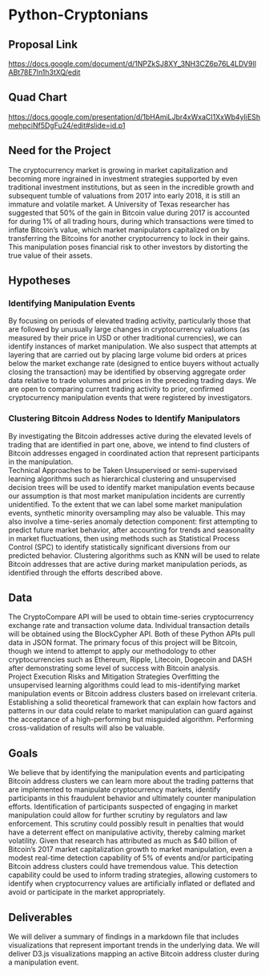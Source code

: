# Python-Cryptonians

## Proposal Link
https://docs.google.com/document/d/1NPZkSJ8XY_3NH3CZ6p76L4LDV9IlABt78E7In1h3tXQ/edit

## Quad Chart
https://docs.google.com/presentation/d/1bHAmiLJbr4xWxaCI1XxWb4yIiEShmehpciNf5DgFu24/edit#slide=id.p1

## Need for the Project
The cryptocurrency market is growing in market capitalization and becoming more ingrained in investment strategies supported by even traditional investment institutions, but as seen in the incredible growth and subsequent tumble of valuations from 2017 into early 2018, it is still an immature and volatile market.  A University of Texas researcher has suggested that 50% of the gain in Bitcoin value during 2017 is accounted for during 1% of all trading hours, during which transactions were timed to inflate Bitcoin’s value, which market manipulators capitalized on by transferring the Bitcoins for another cryptocurrency to lock in their gains. This manipulation poses financial risk to other investors by distorting the true value of their assets.

## Hypotheses
### Identifying Manipulation Events
By focusing on periods of elevated trading activity, particularly those that are followed by unusually large changes in cryptocurrency valuations (as measured by their price in USD or other traditional currencies), we can identify instances of market manipulation. We also suspect that attempts at layering that are carried out by placing large volume bid orders at prices below the market exchange rate (designed to entice buyers without actually closing the transaction) may be identified by observing aggregate order data relative to trade volumes and prices in the preceding trading days.  We are open to comparing current trading activity to prior, confirmed cryptocurrency manipulation events that were registered by investigators.
### Clustering Bitcoin Address Nodes to Identify Manipulators
By investigating the Bitcoin addresses active during the elevated levels of trading that are identified in part one, above, we intend to find clusters of Bitcoin addresses engaged in coordinated action that represent participants in the manipulation.  
Technical Approaches to be Taken
Unsupervised or semi-supervised learning algorithms such as hierarchical clustering and unsupervised decision trees will be used to identify market manipulation events because our assumption is that most market manipulation incidents are currently unidentified.  To the extent that we can label some market manipulation events, synthetic minority oversampling may also be valuable. This may also involve a time-series anomaly detection component: first attempting to predict future market behavior, after accounting for trends and seasonality in market fluctuations, then using methods such as Statistical Process Control (SPC) to identify statistically significant diversions from our predicted behavior. 
Clustering algorithms such as KNN will be used to relate Bitcoin addresses that are active during market manipulation periods, as identified through the efforts described above.
## Data
The CryptoCompare API will be used to obtain time-series cryptocurrency exchange rate and transaction volume data. Individual transaction details will be obtained using the BlockCypher API. Both of these Python APIs pull data in JSON format.
The primary focus of this project will be Bitcoin, though we intend to attempt to apply our methodology to other cryptocurrencies such as Ethereum, Ripple, Litecoin, Dogecoin and DASH after demonstrating some level of success with Bitcoin analysis.  
Project Execution Risks and Mitigation Strategies
Overfitting the unsupervised learning algorithms could lead to mis-identifying market manipulation events or Bitcoin address clusters based on irrelevant criteria. Establishing a solid theoretical framework that can explain how factors and patterns in our data could relate to market manipulation can guard against the acceptance of a high-performing but misguided algorithm. Performing cross-validation of results will also be valuable.
## Goals
We believe that by identifying the manipulation events and participating Bitcoin address clusters we can learn more about the trading patterns that are implemented to manipulate cryptocurrency markets, identify participants in this fraudulent behavior and ultimately counter manipulation efforts. Identification of participants suspected of engaging in market manipulation could allow for further scrutiny by regulators and law enforcement. This scrutiny could possibly result in penalties that would have a deterrent effect on manipulative activity, thereby calming market volatility.
Given that research has attributed as much as $40 billion of Bitcoin’s 2017 market capitalization growth to market manipulation, even a modest real-time detection capability of 5% of events and/or participating Bitcoin address clusters could have tremendous value. This detection capability could be used to inform trading strategies, allowing customers to identify when cryptocurrency values are artificially inflated or deflated and avoid or participate in the market appropriately. 
## Deliverables
We will deliver a summary of findings in a markdown file that includes visualizations that represent important trends in the underlying data.  We will deliver D3.js visualizations mapping an active Bitcoin address cluster during a manipulation event.

